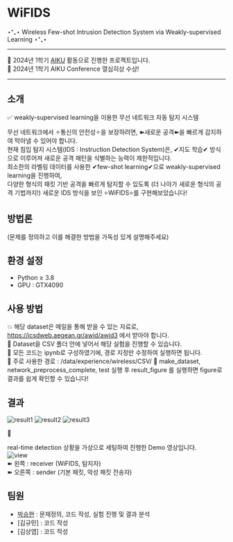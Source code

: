# WiFIDS
⋆⁺₊⋆ Wireless Few-shot Intrusion Detection System via Weakly-supervised Learning ⋆⁺₊⋆

---

📢 2024년 1학기 [AIKU](https://github.com/AIKU-Official) 활동으로 진행한 프로젝트입니다. <br />
🎉 2024년 1학기 AIKU Conference 열심히상 수상!

---

## 소개

✅ weakly-supervised learning을 이용한 무선 네트워크 자동 탐지 시스템

무선 네트워크에서 ✧통신의 안전성✧을 보장하려면, ➽새로운 공격➽을 빠르게 감지하여 막아낼 수 있어야 합니다. <br />
현재 침입 탐지 시스템(IDS : Instruction Detection System)은, ✔지도 학습✔ 방식으로 이루어져 새로운 공격 패턴을 식별하는 능력이 제한적입니다. <br />
최소한의 라벨링 데이터를 사용한 ✔few-shot learning✔으로 weakly-supervised learning을 진행하여, <br />
다양한 형식의 패킷 기반 공격을 빠르게 탐지할 수 있도록 (더 나아가 새로운 형식의 공격 기법까지!) 새로운 IDS 방식을 보인 ⭐WiFIDS⭐를 구현해보았습니다!


## 방법론

(문제를 정의하고 이를 해결한 방법을 가독성 있게 설명해주세요)

## 환경 설정

- Python ≥ 3.8 
- GPU : GTX4090
  

## 사용 방법
💥 해당 dataset은 메일을 통해 받을 수 있는 자료로, https://icsdweb.aegean.gr/awid/awid3 에서 받아야 합니다. <br />
📁 Dataset을 CSV 폴더 안에 넣어서 해당 실험을 진행할 수 있습니다. <br />
🐍 모든 코드는 ipynb로 구성하였기에, 경로 지정만 수정하여 실행하면 됩니다. <br />
👀 주로 사용한 경로 : /data/experience/wireless/CSV/
🤍 make_dataset, network_preprocess_complete, test 실행 후 result_figure 를 실행하면 figure로 결과를 쉽게 확인할 수 있습니다! 

## 결과
![result1](https://github.com/seunghyun-24/WiFIDS/assets/98291947/33cc6a34-2139-4c20-9c2a-b1b065b83142)
![result2](https://github.com/seunghyun-24/WiFIDS/assets/98291947/091869ab-c888-4e0c-b291-0b842a22ad29)
![result3](https://github.com/seunghyun-24/WiFIDS/assets/98291947/1db11999-1ca2-4918-8b14-b680b49cfbe4)

💐

real-time detection 상황을 가상으로 세팅하여 진행한 Demo 영상입니다. <br />
![view](https://github.com/seunghyun-24/WiFIDS/assets/98291947/183773b0-6498-4966-a2e7-fd2bb3253382)
 <br />
➽ 왼쪽 : receiver (WiFIDS, 탐지자) <br />
➽ 오른쪽 : sender (기본 패킷, 악성 패킷 전송자)


## 팀원

- [박승현](https://github.com/seunghyun-24?tab=repositories) : 문제정의, 코드 작성, 실험 진행 및 결과 분석
- [김규민] : 코드 작성
- [김상엽] : 코드 작성 
